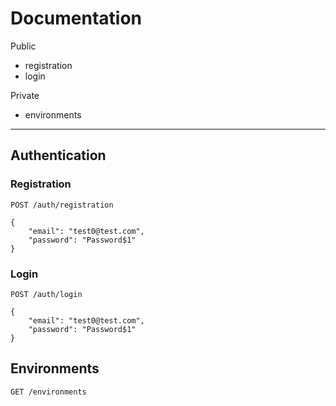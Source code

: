 # Documentation

Public

- registration
- login

Private

- environments

---

## Authentication

### Registration

```
POST /auth/registration

{
	"email": "test0@test.com",
	"password": "Password$1"
}
```

### Login

```
POST /auth/login

{
	"email": "test0@test.com",
	"password": "Password$1"
}
```

## Environments

`GET /environments`


